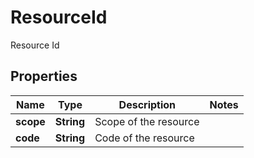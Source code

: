 

# ResourceId

Resource Id

## Properties

| Name | Type | Description | Notes |
|------------ | ------------- | ------------- | -------------|
|**scope** | **String** | Scope of the resource |  |
|**code** | **String** | Code of the resource |  |



